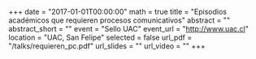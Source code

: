 +++
date = "2017-01-01T00:00:00"
math = true
title = "Episodios académicos que requieren procesos comunicativos"
abstract = ""
abstract_short = ""
event = "Sello UAC"
event_url = "http://www.uac.cl"
location = "UAC, San Felipe"
selected = false
url_pdf = "/talks/requieren_pc.pdf"
url_slides = ""
url_video = ""
+++

